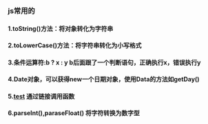 ### js常用的
#### 1.toString()方法：将对象转化为字符串
#### 2.toLowerCase()方法：将字符串转化为小写格式
#### 3.条件运算符:b ? x : y  b后面跟了一个判断语句，正确执行x，错误执行y
#### 4.Date对象，可以获得new一个日期对象，使用Data的方法如getDay()
#### 5.<a href="javascript:test();">test</a> 通过链接调用函数
#### 6.parseInt(),paraseFloat() 将字符转换为数字型
